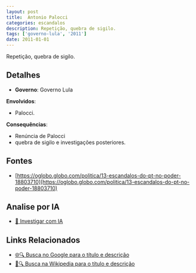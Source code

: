 ```yaml
---
layout: post
title:  Antonio Palocci
categories: escandalos
description: Repetição, quebra de sigilo.
tags: ['governo-lula', '2011']
date: 2011-01-01
---
```


Repetição, quebra de sigilo.

## Detalhes
- **Governo**: Governo Lula

**Envolvidos**:
- Palocci.


**Consequências**:
- Renúncia de Palocci
- quebra de sigilo e investigações posteriores.


## Fontes
- [https://oglobo.globo.com/politica/13-escandalos-do-pt-no-poder-18803710](https://oglobo.globo.com/politica/13-escandalos-do-pt-no-poder-18803710)


## Analise por IA
- [🤖 Investigar com IA](https://www.perplexity.ai/search?q=Antonio%20Palocci%20Repeti%C3%A7%C3%A3o%2C%20quebra%20de%20sigilo.%20Governo%20Lula)

## Links Relacionados
- [🌐🔍 Busca no Google para o título e descrição](https://www.google.com/search?q=Antonio%20Palocci%20Repeti%C3%A7%C3%A3o%2C%20quebra%20de%20sigilo.%20Governo%20Lula)
- [📖🔍 Busca na Wikipedia para o título e descrição](https://pt.wikipedia.org/w/index.php?search=Antonio%20Palocci%20Repeti%C3%A7%C3%A3o%2C%20quebra%20de%20sigilo.%20Governo%20Lula)

